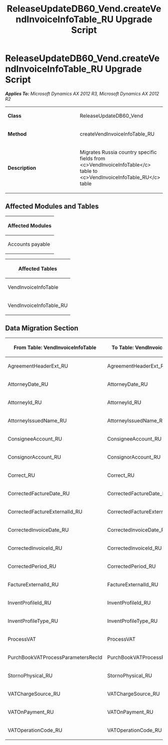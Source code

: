 ﻿---
title: ReleaseUpdateDB60_Vend.createVendInvoiceInfoTable_RU Upgrade Script
TOCTitle: ReleaseUpdateDB60_Vend.createVendInvoiceInfoTable_RU Upgrade Script
ms:assetid: d63c34fe-b7c0-afc0-9cbc-a647875cc165
ms:mtpsurl: https://msdn.microsoft.com/en-us/library/JJ687039(v=AX.60)
ms:contentKeyID: 49711487
ms.date: 05/18/2015
mtps_version: v=AX.60
---

# ReleaseUpdateDB60\_Vend.createVendInvoiceInfoTable\_RU Upgrade Script 


_**Applies To:** Microsoft Dynamics AX 2012 R3, Microsoft Dynamics AX 2012 R2_

<table>
<colgroup>
<col style="width: 50%" />
<col style="width: 50%" />
</colgroup>
<tbody>
<tr class="odd">
<td><p><strong>Class</strong></p></td>
<td><p>ReleaseUpdateDB60_Vend</p></td>
</tr>
<tr class="even">
<td><p><strong>Method</strong></p></td>
<td><p>createVendInvoiceInfoTable_RU</p></td>
</tr>
<tr class="odd">
<td><p><strong>Description</strong></p></td>
<td><p>Migrates Russia country specific fields from &lt;c&gt;VendInvoiceInfoTable&lt;/c&gt; table to &lt;c&gt;VendInvoiceInfoTable_RU&lt;/c&gt; table</p></td>
</tr>
</tbody>
</table>


## Affected Modules and Tables

<table>
<colgroup>
<col style="width: 100%" />
</colgroup>
<thead>
<tr class="header">
<th><p>Affected Modules</p></th>
</tr>
</thead>
<tbody>
<tr class="odd">
<td><p>Accounts payable</p></td>
</tr>
</tbody>
</table>


<table>
<colgroup>
<col style="width: 100%" />
</colgroup>
<thead>
<tr class="header">
<th><p>Affected Tables</p></th>
</tr>
</thead>
<tbody>
<tr class="odd">
<td><p>VendInvoiceInfoTable</p></td>
</tr>
<tr class="even">
<td><p>VendInvoiceInfoTable_RU</p></td>
</tr>
</tbody>
</table>


## Data Migration Section

<table>
<colgroup>
<col style="width: 50%" />
<col style="width: 50%" />
</colgroup>
<thead>
<tr class="header">
<th><p>From Table: VendInvoiceInfoTable</p></th>
<th><p>To Table: VendInvoiceInfoTable_RU</p></th>
</tr>
</thead>
<tbody>
<tr class="odd">
<td><p>AgreementHeaderExt_RU</p></td>
<td><p>AgreementHeaderExt_RU</p></td>
</tr>
<tr class="even">
<td><p>AttorneyDate_RU</p></td>
<td><p>AttorneyDate_RU</p></td>
</tr>
<tr class="odd">
<td><p>AttorneyId_RU</p></td>
<td><p>AttorneyId_RU</p></td>
</tr>
<tr class="even">
<td><p>AttorneyIssuedName_RU</p></td>
<td><p>AttorneyIssuedName_RU</p></td>
</tr>
<tr class="odd">
<td><p>ConsigneeAccount_RU</p></td>
<td><p>ConsigneeAccount_RU</p></td>
</tr>
<tr class="even">
<td><p>ConsignorAccount_RU</p></td>
<td><p>ConsignorAccount_RU</p></td>
</tr>
<tr class="odd">
<td><p>Correct_RU</p></td>
<td><p>Correct_RU</p></td>
</tr>
<tr class="even">
<td><p>CorrectedFactureDate_RU</p></td>
<td><p>CorrectedFactureDate_RU</p></td>
</tr>
<tr class="odd">
<td><p>CorrectedFactureExternalId_RU</p></td>
<td><p>CorrectedFactureExternalId_RU</p></td>
</tr>
<tr class="even">
<td><p>CorrectedInvoiceDate_RU</p></td>
<td><p>CorrectedInvoiceDate_RU</p></td>
</tr>
<tr class="odd">
<td><p>CorrectedInvoiceId_RU</p></td>
<td><p>CorrectedInvoiceId_RU</p></td>
</tr>
<tr class="even">
<td><p>CorrectedPeriod_RU</p></td>
<td><p>CorrectedPeriod_RU</p></td>
</tr>
<tr class="odd">
<td><p>FactureExternalId_RU</p></td>
<td><p>FactureExternalId_RU</p></td>
</tr>
<tr class="even">
<td><p>InventProfileId_RU</p></td>
<td><p>InventProfileId_RU</p></td>
</tr>
<tr class="odd">
<td><p>InventProfileType_RU</p></td>
<td><p>InventProfileType_RU</p></td>
</tr>
<tr class="even">
<td><p>ProcessVAT</p></td>
<td><p>ProcessVAT</p></td>
</tr>
<tr class="odd">
<td><p>PurchBookVATProcessParametersRecId</p></td>
<td><p>PurchBookVATProcessParametersRecId</p></td>
</tr>
<tr class="even">
<td><p>StornoPhysical_RU</p></td>
<td><p>StornoPhysical_RU</p></td>
</tr>
<tr class="odd">
<td><p>VATChargeSource_RU</p></td>
<td><p>VATChargeSource_RU</p></td>
</tr>
<tr class="even">
<td><p>VATOnPayment_RU</p></td>
<td><p>VATOnPayment_RU</p></td>
</tr>
<tr class="odd">
<td><p>VATOperationCode_RU</p></td>
<td><p>VATOperationCode_RU</p></td>
</tr>
</tbody>
</table>

  


